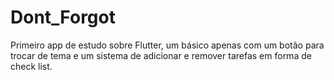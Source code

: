 # Dont_Forgot
Primeiro app de estudo sobre Flutter, um básico apenas com um botão para trocar de tema e um sistema de adicionar e remover tarefas em forma de check list.
